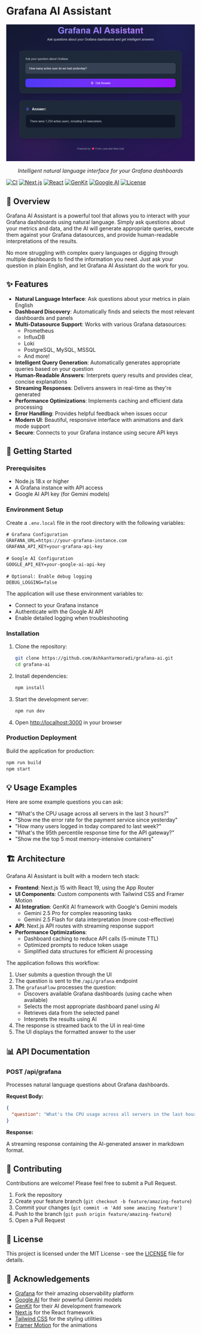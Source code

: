 # Grafana AI Assistant

<div align="center">
  <img src="public/screenshot.png" alt="Grafana AI Assistant Logo" />
  <p><em>Intelligent natural language interface for your Grafana dashboards</em></p>
</div>

[![CI](https://github.com/AshkanYarmoradi/grafana-ai/actions/workflows/ci.yml/badge.svg)](https://github.com/AshkanYarmoradi/grafana-ai/actions/workflows/ci.yml)
[![Next.js](https://img.shields.io/badge/Next.js-15.3.4-blue.svg)](https://nextjs.org/)
[![React](https://img.shields.io/badge/React-19.1.0-blue.svg)](https://reactjs.org/)
[![GenKit](https://img.shields.io/badge/GenKit-1.14.0-purple.svg)](https://genkit.ai/)
[![Google AI](https://img.shields.io/badge/Google%20AI-Gemini%202.5%20Pro%20%7C%20Flash-green.svg)](https://ai.google.dev/)
[![License](https://img.shields.io/badge/License-MIT-yellow.svg)](LICENSE)

## 🌟 Overview

Grafana AI Assistant is a powerful tool that allows you to interact with your Grafana dashboards using natural language.
Simply ask questions about your metrics and data, and the AI will generate appropriate queries, execute them against
your Grafana datasources, and provide human-readable interpretations of the results.

No more struggling with complex query languages or digging through multiple dashboards to find the information you need.
Just ask your question in plain English, and let Grafana AI Assistant do the work for you.

## ✨ Features

- **Natural Language Interface**: Ask questions about your metrics in plain English
- **Dashboard Discovery**: Automatically finds and selects the most relevant dashboards and panels
- **Multi-Datasource Support**: Works with various Grafana datasources:
    - Prometheus
    - InfluxDB
    - Loki
    - PostgreSQL, MySQL, MSSQL
    - And more!
- **Intelligent Query Generation**: Automatically generates appropriate queries based on your question
- **Human-Readable Answers**: Interprets query results and provides clear, concise explanations
- **Streaming Responses**: Delivers answers in real-time as they're generated
- **Performance Optimizations**: Implements caching and efficient data processing
- **Error Handling**: Provides helpful feedback when issues occur
- **Modern UI**: Beautiful, responsive interface with animations and dark mode support
- **Secure**: Connects to your Grafana instance using secure API keys

## 🚀 Getting Started

### Prerequisites

- Node.js 18.x or higher
- A Grafana instance with API access
- Google AI API key (for Gemini models)

### Environment Setup

Create a `.env.local` file in the root directory with the following variables:

```env
# Grafana Configuration
GRAFANA_URL=https://your-grafana-instance.com
GRAFANA_API_KEY=your-grafana-api-key

# Google AI Configuration
GOOGLE_API_KEY=your-google-ai-api-key

# Optional: Enable debug logging
DEBUG_LOGGING=false
```

The application will use these environment variables to:
- Connect to your Grafana instance
- Authenticate with the Google AI API
- Enable detailed logging when troubleshooting

### Installation

1. Clone the repository:
   ```bash
   git clone https://github.com/AshkanYarmoradi/grafana-ai.git
   cd grafana-ai
   ```

2. Install dependencies:
   ```bash
   npm install
   ```

3. Start the development server:
   ```bash
   npm run dev
   ```

4. Open [http://localhost:3000](http://localhost:3000) in your browser

### Production Deployment

Build the application for production:

```bash
npm run build
npm start
```

## 💡 Usage Examples

Here are some example questions you can ask:

- "What's the CPU usage across all servers in the last 3 hours?"
- "Show me the error rate for the payment service since yesterday"
- "How many users logged in today compared to last week?"
- "What's the 95th percentile response time for the API gateway?"
- "Show me the top 5 most memory-intensive containers"

## 🏗️ Architecture

Grafana AI Assistant is built with a modern tech stack:

- **Frontend**: Next.js 15 with React 19, using the App Router
- **UI Components**: Custom components with Tailwind CSS and Framer Motion
- **AI Integration**: GenKit AI framework with Google's Gemini models
  - Gemini 2.5 Pro for complex reasoning tasks
  - Gemini 2.5 Flash for data interpretation (more cost-effective)
- **API**: Next.js API routes with streaming response support
- **Performance Optimizations**:
  - Dashboard caching to reduce API calls (5-minute TTL)
  - Optimized prompts to reduce token usage
  - Simplified data structures for efficient AI processing

The application follows this workflow:

1. User submits a question through the UI
2. The question is sent to the `/api/grafana` endpoint
3. The `grafanaFlow` processes the question:
    - Discovers available Grafana dashboards (using cache when available)
    - Selects the most appropriate dashboard panel using AI
    - Retrieves data from the selected panel
    - Interprets the results using AI
4. The response is streamed back to the UI in real-time
5. The UI displays the formatted answer to the user

## 📊 API Documentation

### POST /api/grafana

Processes natural language questions about Grafana dashboards.

**Request Body:**

```json
{
  "question": "What's the CPU usage across all servers in the last hour?"
}
```

**Response:**

A streaming response containing the AI-generated answer in markdown format.

## 🤝 Contributing

Contributions are welcome! Please feel free to submit a Pull Request.

1. Fork the repository
2. Create your feature branch (`git checkout -b feature/amazing-feature`)
3. Commit your changes (`git commit -m 'Add some amazing feature'`)
4. Push to the branch (`git push origin feature/amazing-feature`)
5. Open a Pull Request

## 📄 License

This project is licensed under the MIT License - see the [LICENSE](LICENSE) file for details.

## 🙏 Acknowledgements

- [Grafana](https://grafana.com/) for their amazing observability platform
- [Google AI](https://ai.google.dev/) for their powerful Gemini models
- [GenKit](https://genkit.ai/) for their AI development framework
- [Next.js](https://nextjs.org/) for the React framework
- [Tailwind CSS](https://tailwindcss.com/) for the styling utilities
- [Framer Motion](https://www.framer.com/motion/) for the animations
